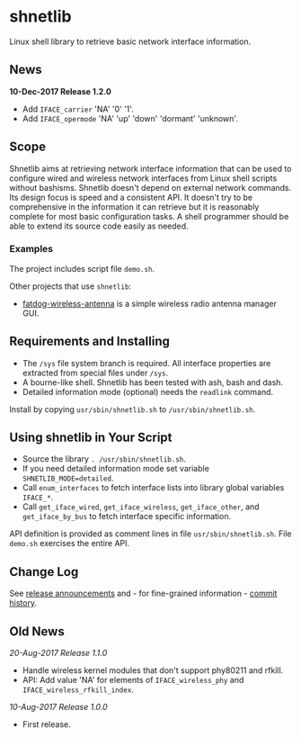 # shnetlib

Linux shell library to retrieve basic network interface information.

## News

**10-Dec-2017 Release 1.2.0**
 * Add `IFACE_carrier` 'NA' '0' '1'.
 * Add `IFACE_opermode` 'NA' 'up' 'down' 'dormant' 'unknown'.

## Scope

Shnetlib aims at retrieving network interface information that can be used to
configure wired and wireless network interfaces from Linux shell scripts
without bashisms. Shnetlib doesn't depend on external network commands. Its
design focus is speed and a consistent API. It doesn't try to be comprehensive
in the information it can retrieve but it is reasonably complete for most basic
configuration tasks. A shell programmer should be able to extend its source
code easily as needed.

### Examples

The project includes script file `demo.sh`.

Other projects that use `shnetlib`:

* [fatdog-wireless-antenna](https://github.com/step-/scripts-to-go/) is a simple
  wireless radio antenna manager GUI.

## Requirements and Installing

* The `/sys` file system branch is required. All interface properties are
  extracted from special files under `/sys`.
* A bourne-like shell.  Shnetlib has been tested with ash, bash and dash.
* Detailed information mode (optional) needs the `readlink` command.

Install by copying `usr/sbin/shnetlib.sh` to `/usr/sbin/shnetlib.sh`.

## Using shnetlib in Your Script

* Source the library `. /usr/sbin/shnetlib.sh`.
* If you need detailed information mode set variable `SHNETLIB_MODE=detailed`.
* Call `enum_interfaces` to fetch interface lists into library global
   variables `IFACE_*`.
* Call `get_iface_wired`, `get_iface_wireless`, `get_iface_other`, and
   `get_iface_by_bus` to fetch interface specific information.

API definition is provided as comment lines in file `usr/sbin/shnetlib.sh`.
File `demo.sh` exercises the entire API.

## Change Log

See [release announcements](https://github.com/step-/shnetlib/releases)
and - for fine-grained information -
[commit history](https://github.com/step-/shnetlib/commits/master).

## Old News

_20-Aug-2017 Release 1.1.0_
 * Handle wireless kernel modules that don't support phy80211 and rfkill.
 * API: Add value 'NA' for elements of `IFACE_wireless_phy` and
   `IFACE_wireless_rfkill_index`.

_10-Aug-2017 Release 1.0.0_
 * First release.

